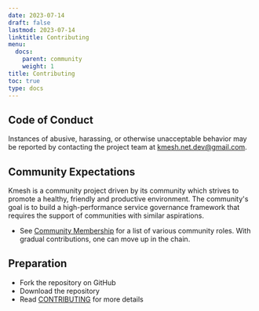 ```yaml
---
date: 2023-07-14
draft: false
lastmod: 2023-07-14
linktitle: Contributing
menu:
  docs:
    parent: community
    weight: 1
title: Contributing
toc: true
type: docs
---
```

## Code of Conduct

Instances of abusive, harassing, or otherwise unacceptable behavior may be reported by contacting the project team at [kmesh.net.dev@gmail.com](mailto:kmesh.net.dev@gmail.com).

## Community Expectations

Kmesh is a community project driven by its community which strives to promote a healthy, friendly and productive environment.
The community's goal is to build a high-performance service governance framework that requires the support of communities with similar aspirations.

- See [Community Membership](membership.md) for a list of various community roles. With gradual contributions, one can move up in the chain.

## Preparation

- Fork the repository on GitHub
- Download the repository
- Read [CONTRIBUTING](https://github.com/kmesh-net/kmesh/blob/main/CONTRIBUTING.md) for more details
